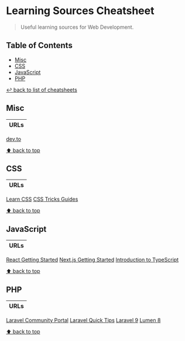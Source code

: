 # Learning Sources Cheatsheet
> Useful learning sources for Web Development.

## Table of Contents

* [Misc](#misc)
* [CSS](#css)
* [JavaScript](#javascript)
* [PHP](#php)

[↩ back to list of cheatsheets](README.md#list-of-cheatsheets)

## Misc

URLs |
-----|
[dev.to](https://dev.to/)

[⬆ back to top](#table-of-contents)

## CSS

URLs |
-----|
[Learn CSS](https://web.dev/learn/css/)
[CSS Tricks Guides](https://css-tricks.com/guides/)

[⬆ back to top](#table-of-contents)

## JavaScript

URLs |
-----|
[React Getting Started](https://reactjs.org/docs/getting-started.html)
[Next.js Getting Started](https://nextjs.org/docs/getting-started)
[Introduction to TypeScript](https://dev.to/shaan_alam/introduction-to-typescript-7lg)

[⬆ back to top](#table-of-contents)

## PHP

URLs |
-----|
[Laravel Community Portal](https://laravel.io/)
[Laravel Quick Tips](https://laraveldaily.com/wp-content/uploads/2020/04/laravel-tips-2020-04.pdf)
[Laravel 9](https://laravel.com/docs/9.x/installation)
[Lumen 8](https://lumen.laravel.com/docs/8.x)

[⬆ back to top](#table-of-contents)
